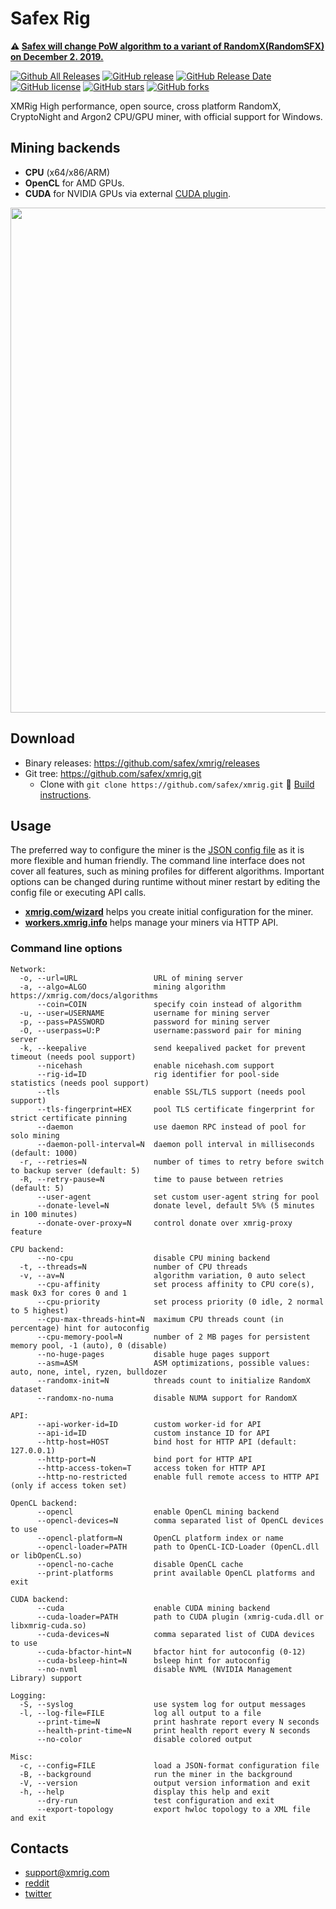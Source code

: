 # Safex Rig

**:warning: [Safex will change PoW algorithm to a variant of RandomX(RandomSFX) on December 2. 2019.](https://safe.exchange/t/safex-dev-update-november-25-2019/6639)**

[![Github All Releases](https://img.shields.io/github/downloads/xmrig/xmrig/total.svg)](https://github.com/xmrig/xmrig/releases)
[![GitHub release](https://img.shields.io/github/release/xmrig/xmrig/all.svg)](https://github.com/xmrig/xmrig/releases)
[![GitHub Release Date](https://img.shields.io/github/release-date-pre/xmrig/xmrig.svg)](https://github.com/xmrig/xmrig/releases)
[![GitHub license](https://img.shields.io/github/license/xmrig/xmrig.svg)](https://github.com/xmrig/xmrig/blob/master/LICENSE)
[![GitHub stars](https://img.shields.io/github/stars/xmrig/xmrig.svg)](https://github.com/xmrig/xmrig/stargazers)
[![GitHub forks](https://img.shields.io/github/forks/xmrig/xmrig.svg)](https://github.com/xmrig/xmrig/network)

XMRig High performance, open source, cross platform RandomX, CryptoNight and Argon2 CPU/GPU miner, with official support for Windows.

## Mining backends
- **CPU** (x64/x86/ARM)
- **OpenCL** for AMD GPUs.
- **CUDA** for NVIDIA GPUs via external [CUDA plugin](https://github.com/xmrig/xmrig-cuda).

<img src="doc/screenshot.png" width="808" >

## Download
* Binary releases: https://github.com/safex/xmrig/releases
* Git tree: https://github.com/safex/xmrig.git
  * Clone with `git clone https://github.com/safex/xmrig.git` :hammer: [Build instructions](https://github.com/safex/xmrig/wiki/Build).

## Usage
The preferred way to configure the miner is the [JSON config file](src/config.json) as it is more flexible and human friendly. The command line interface does not cover all features, such as mining profiles for different algorithms. Important options can be changed during runtime without miner restart by editing the config file or executing API calls.

* **[xmrig.com/wizard](https://xmrig.com/wizard)** helps you create initial configuration for the miner.
* **[workers.xmrig.info](http://workers.xmrig.info)** helps manage your miners via HTTP API.

### Command line options
```
Network:
  -o, --url=URL                 URL of mining server
  -a, --algo=ALGO               mining algorithm https://xmrig.com/docs/algorithms
      --coin=COIN               specify coin instead of algorithm
  -u, --user=USERNAME           username for mining server
  -p, --pass=PASSWORD           password for mining server
  -O, --userpass=U:P            username:password pair for mining server
  -k, --keepalive               send keepalived packet for prevent timeout (needs pool support)
      --nicehash                enable nicehash.com support
      --rig-id=ID               rig identifier for pool-side statistics (needs pool support)
      --tls                     enable SSL/TLS support (needs pool support)
      --tls-fingerprint=HEX     pool TLS certificate fingerprint for strict certificate pinning
      --daemon                  use daemon RPC instead of pool for solo mining
      --daemon-poll-interval=N  daemon poll interval in milliseconds (default: 1000)
  -r, --retries=N               number of times to retry before switch to backup server (default: 5)
  -R, --retry-pause=N           time to pause between retries (default: 5)
      --user-agent              set custom user-agent string for pool
      --donate-level=N          donate level, default 5%% (5 minutes in 100 minutes)
      --donate-over-proxy=N     control donate over xmrig-proxy feature

CPU backend:
      --no-cpu                  disable CPU mining backend
  -t, --threads=N               number of CPU threads
  -v, --av=N                    algorithm variation, 0 auto select
      --cpu-affinity            set process affinity to CPU core(s), mask 0x3 for cores 0 and 1
      --cpu-priority            set process priority (0 idle, 2 normal to 5 highest)
      --cpu-max-threads-hint=N  maximum CPU threads count (in percentage) hint for autoconfig
      --cpu-memory-pool=N       number of 2 MB pages for persistent memory pool, -1 (auto), 0 (disable)
      --no-huge-pages           disable huge pages support
      --asm=ASM                 ASM optimizations, possible values: auto, none, intel, ryzen, bulldozer
      --randomx-init=N          threads count to initialize RandomX dataset
      --randomx-no-numa         disable NUMA support for RandomX

API:
      --api-worker-id=ID        custom worker-id for API
      --api-id=ID               custom instance ID for API
      --http-host=HOST          bind host for HTTP API (default: 127.0.0.1)
      --http-port=N             bind port for HTTP API
      --http-access-token=T     access token for HTTP API
      --http-no-restricted      enable full remote access to HTTP API (only if access token set)

OpenCL backend:
      --opencl                  enable OpenCL mining backend
      --opencl-devices=N        comma separated list of OpenCL devices to use
      --opencl-platform=N       OpenCL platform index or name
      --opencl-loader=PATH      path to OpenCL-ICD-Loader (OpenCL.dll or libOpenCL.so)
      --opencl-no-cache         disable OpenCL cache
      --print-platforms         print available OpenCL platforms and exit

CUDA backend:
      --cuda                    enable CUDA mining backend
      --cuda-loader=PATH        path to CUDA plugin (xmrig-cuda.dll or libxmrig-cuda.so)
      --cuda-devices=N          comma separated list of CUDA devices to use
      --cuda-bfactor-hint=N     bfactor hint for autoconfig (0-12)
      --cuda-bsleep-hint=N      bsleep hint for autoconfig
      --no-nvml                 disable NVML (NVIDIA Management Library) support

Logging:
  -S, --syslog                  use system log for output messages
  -l, --log-file=FILE           log all output to a file
      --print-time=N            print hashrate report every N seconds
      --health-print-time=N     print health report every N seconds
      --no-color                disable colored output

Misc:
  -c, --config=FILE             load a JSON-format configuration file
  -B, --background              run the miner in the background
  -V, --version                 output version information and exit
  -h, --help                    display this help and exit
      --dry-run                 test configuration and exit
      --export-topology         export hwloc topology to a XML file and exit
```

## Contacts
* support@xmrig.com
* [reddit](https://www.reddit.com/user/XMRig/)
* [twitter](https://twitter.com/xmrig_dev)
